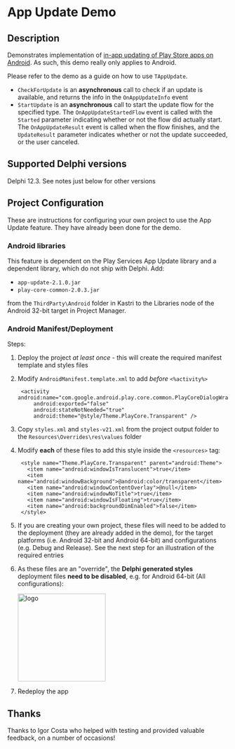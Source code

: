 # App Update Demo

## Description

Demonstrates implementation of [in-app updating of Play Store apps on Android](https://developer.android.com/guide/playcore/in-app-updates). As such, this demo really only applies to Android.

Please refer to the demo as a guide on how to use `TAppUpdate`.

* `CheckForUpdate` is an **asynchronous** call to check if an update is available, and returns the info in the `OnAppUpdateInfo` event
* `StartUpdate` is an **asynchronous** call to start the update flow for the specified type. The `OnAppUpdateStartedFlow` event is called with the `Started` parameter indicating whether or not the flow did actually start. The `OnAppUpdateResult` event is called when the flow finishes, and the `UpdateResult` parameter indicates whether or not the update succeeded, or the user canceled.

## Supported Delphi versions

Delphi 12.3. See notes just below for other versions

## Project Configuration

These are instructions for configuring your own project to use the App Update feature. They have already been done for the demo.

### Android libraries

This feature is dependent on the Play Services App Update library and a dependent library, which do not ship with Delphi. Add:

* `app-update-2.1.0.jar` 
* `play-core-common-2.0.3.jar` 
  
from the `ThirdParty\Android` folder in Kastri to the Libraries node of the Android 32-bit target in Project Manager.

### Android Manifest/Deployment

Steps:

1. Deploy the project *at least once* - this will create the required manifest template and styles files
2. Modify `AndroidManifest.template.xml` to add *before* `<%activity%>`
   ```
    <activity android:name="com.google.android.play.core.common.PlayCoreDialogWrapperActivity"
        android:exported="false"
        android:stateNotNeeded="true"
        android:theme="@style/Theme.PlayCore.Transparent" />
   ```
1. Copy `styles.xml` and `styles-v21.xml` from the project output folder to the `Resources\Overrides\res\values` folder
2. Modify **each** of these files to add this style inside the `<resources>` tag:
   ```
    <style name="Theme.PlayCore.Transparent" parent="android:Theme">
      <item name="android:windowIsTranslucent">true</item>
      <item name="android:windowBackground">@android:color/transparent</item>
      <item name="android:windowContentOverlay">@null</item>
      <item name="android:windowNoTitle">true</item>
      <item name="android:windowIsFloating">true</item>
      <item name="android:backgroundDimEnabled">false</item>
    </style>
    ```
3. If you are creating your own project, these files will need to be added to the deployment (they are already added in the demo), for the target platforms (i.e. Android 32-bit and Android 64-bit) and configurations (e.g. Debug and Release). See the next step for an illustration of the required entries
4. As these files are an "override", the **Delphi generated styles** deployment files **need to be disabled**, e.g. for Android 64-bit (All configurations):
   
   <img src="Screenshots/Deployment.png" alt="logo" height="200">
5. Redeploy the app

## Thanks

Thanks to Igor Costa who helped with testing and provided valuable feedback, on a number of occasions!



